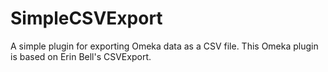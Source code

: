 # SimpleCSVExport
A simple plugin for exporting Omeka data as a CSV file. This Omeka plugin is based on Erin Bell's CSVExport.
